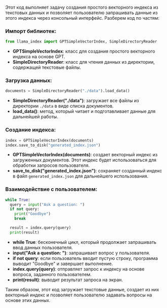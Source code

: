 Этот код выполняет задачу создания простого векторного индекса из текстовых данных и позволяет пользователю запрашивать данные из этого индекса через консольный интерфейс. Разберем код по частям:

### Импорт библиотек:
```python
from llama_index import GPTSimpleVectorIndex, SimpleDirectoryReader
```
- **GPTSimpleVectorIndex**: класс для создания простого векторного индекса на основе GPT.
- **SimpleDirectoryReader**: класс для чтения данных из директории, содержащей текстовые файлы.

### Загрузка данных:
```python
documents = SimpleDirectoryReader("./data").load_data()
```
- **SimpleDirectoryReader("./data")**: загружает все файлы из директории `./data` в виде списка документов.
- **load_data()**: метод, который читает и подготавливает данные для дальнейшей работы.

### Создание индекса:
```python
index = GPTSimpleVectorIndex(documents)
index.save_to_disk("generated_index.json")
```
- **GPTSimpleVectorIndex(documents)**: создает векторный индекс из загруженных документов. Этот индекс будет использоваться для обработки запросов пользователя.
- **save_to_disk("generated_index.json")**: сохраняет созданный индекс в файл `generated_index.json` для дальнейшего использования.

### Взаимодействие с пользователем:
```python
while True:
  query = input("Ask a question: ")
  if not query:
    print("Goodbye")
    break

  result = index.query(query)
  print(result)
```
- **while True**: бесконечный цикл, который продолжает запрашивать ввод данных пользователя.
- **input("Ask a question: ")**: запрашивает вопрос у пользователя.
- **if not query**: если пользователь вводит пустую строку, программа выводит "Goodbye" и завершает выполнение.
- **index.query(query)**: отправляет запрос к индексу на основе вопроса, заданного пользователем.
- **print(result)**: выводит результат запроса на экран.

Таким образом, этот код загружает текстовые данные, создает из них векторный индекс и позволяет пользователю задавать вопросы на основе этих данных.